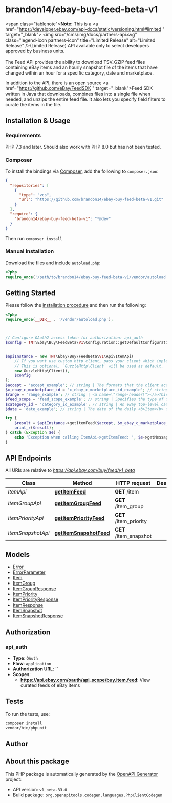 # brandon14/ebay-buy-feed-beta-v1

<span class=\"tablenote\"><b>Note:</b> This is a <a href=\"https://developer.ebay.com/api-docs/static/versioning.html#limited \" target=\"_blank\"> <img src=\"/cms/img/docs/partners-api.svg\" class=\"legend-icon partners-icon\" title=\"Limited Release\"  alt=\"Limited Release\" />(Limited Release)</a> API available only to select developers approved by business units.</span><br /><br />The Feed API provides the ability to download TSV_GZIP feed files containing eBay items and an hourly snapshot file of the items that have changed within an hour for a specific category, date and marketplace. <p>In addition to the API, there is an open source <a href=\"https://github.com/eBay/FeedSDK \" target=\"_blank\">Feed SDK</a> written in Java that downloads, combines files into a single file when needed, and unzips the entire feed file. It also lets you specify field filters to curate the items in the file.</p>


## Installation & Usage

### Requirements

PHP 7.3 and later.
Should also work with PHP 8.0 but has not been tested.

### Composer

To install the bindings via [Composer](https://getcomposer.org/), add the following to `composer.json`:

```json
{
  "repositories": [
    {
      "type": "vcs",
      "url": "https://github.com/brandon14/ebay-buy-feed-beta-v1.git"
    }
  ],
  "require": {
    "brandon14/ebay-buy-feed-beta-v1": "*@dev"
  }
}
```

Then run `composer install`

### Manual Installation

Download the files and include `autoload.php`:

```php
<?php
require_once('/path/to/brandon14/ebay-buy-feed-beta-v1/vendor/autoload.php');
```

## Getting Started

Please follow the [installation procedure](#installation--usage) and then run the following:

```php
<?php
require_once(__DIR__ . '/vendor/autoload.php');



// Configure OAuth2 access token for authorization: api_auth
$config = TNT\Ebay\Buy\FeedBeta\V1\Configuration::getDefaultConfiguration()->setAccessToken('YOUR_ACCESS_TOKEN');


$apiInstance = new TNT\Ebay\Buy\FeedBeta\V1\Api\ItemApi(
    // If you want use custom http client, pass your client which implements `GuzzleHttp\ClientInterface`.
    // This is optional, `GuzzleHttp\Client` will be used as default.
    new GuzzleHttp\Client(),
    $config
);
$accept = 'accept_example'; // string | The formats that the client accepts for the response.<br /><br />A successful call will always return a TSV.GZIP file; however, unsuccessful calls generate errors that are returned in JSON format.<br /><br /><b>Default:</b> <code>application/json,text/tab-separated-values</code>
$x_ebay_c_marketplace_id = 'x_ebay_c_marketplace_id_example'; // string | The ID of the eBay marketplace where the item is hosted. <b>Note: </b> This value is case sensitive.<br /><br />For example: <br />&nbsp;&nbsp;<code>X-EBAY-C-MARKETPLACE-ID = EBAY_US</code>  <br /><br /> For a list of supported sites see, <a href=\"/api-docs/buy/feed/overview.html#API\">API Restrictions</a>.
$range = 'range_example'; // string | <a name=\"range-header\"></a>This header specifies the range in bytes of the chunks of the gzip file being returned. <br /><br /><b> Format:</b> <code >bytes=<em>startpos</em>-<em>endpos</em></code><br /><br />  For example, the following retrieves the first 10 MBs of the feed file. <br /><br />&nbsp;&nbsp;<code>Range bytes=0-10485760</code> <br /><br />For more information about using this header, see <a href=\"/api-docs/buy/static/api-feed.html#retrv-gzip\">Retrieving a gzip feed file</a>. <br /><br /><b>Maximum:</b> 100 MB (10MB in the Sandbox)
$feed_scope = 'feed_scope_example'; // string | Specifies the type of feed file to return. <br /><br /><b>Valid Values: </b>   <ul> <li><b> NEWLY_LISTED</b> - Returns the daily <b>Item</b> feed file containing all Good 'Til Cancelled items that were listed on the day specified by the <b> date</b> parameter in the category specified by the <b> category_id</b> parameter.<br /><br /><code>/item?feed_scope=NEWLY_LISTED&category_id=15032&date=20170925</code></li><li><b>ALL_ACTIVE</b> - Returns the weekly <b>Item Bootstrap</b> feed file containing all the Good 'Til Cancelled items in the category specified by the <b>category_id</b> parameter.<br /><br /><span class=\"tablenote\"><b>Note:</b> Bootstrap files are generated every Tuesday and the file is available on Wednesday. However, the exact time the file is available can vary so we recommend you download the Bootstrap file on Thursday. The items in the file are the items that were in the specified category on Sunday.</span> <br /><br /><code>/item?feed_scope=ALL_ACTIVE&category_id=15032</code>  </ul>
$category_id = 'category_id_example'; // string | An eBay top-level category ID of the items to be returned in the feed file. <br /> <br />The list of eBay category IDs changes over time and category IDs are not the same across all the eBay marketplaces. To get a list of the top-level categories for a marketplace, you can use the Taxonomy API <a href=\"/api-docs/commerce/taxonomy/resources/category_tree/methods/getCategoryTree\">getCategoryTree</a> method. This method retrieves the complete category tree for the marketplace. The top-level categories are identified by the <b>categoryTreeNodeLevel</b> field. <br /><br /><b>For example:</b><br />&nbsp;&nbsp;<code>\"categoryTreeNodeLevel\": 1</code> <br /><br />For details see <a href=\"/api-docs/buy/buy-categories.html\">Get Categories for Buy APIs</a>. </li>  </ul> <br /><br />   <b>Restriction:</b> Must be a top-level (L1) category other than Real Estate. Items listed under Real Estate L1 categories are excluded from all feeds in all marketplaces.
$date = 'date_example'; // string | The date of the daily <b>Item</b> feed file (<b>feed_scope</b>=<code>NEWLY_LISTED</code>) you want. <p>The <b> date</b> is required only for the daily <b>Item</b> feed file. If you specify a date for the <b>Item Bootstrap</b> file (<b>feed_scope</b>=<code>ALL_ACTIVE</code>), the date is ignored and the latest file is returned. The date the <b>Item Bootstrap</b> feed file was generated is returned in the <b>Last-Modified</b> response header.</code></p>    <p>The <b> Item</b> feed files are generated every day and there are 14 daily files available.</p>  <span class=\"tablenote\"> <b>Note: </b><ul>  <li>The daily <b>Item</b> feed files are available each day after 9AM MST (US Mountain Standard Time), which is -7 hours UTC time.</li>    <li>There is a 48 hour latency when generating the <b> Item</b> feed files. This means you can download the file for July 10th on July 12 after 9AM MST. <br /><br /><b>Note: </b> For categories with a large number of items, the latency can be up to 72 hours.</li> </ul></span> <p><b> Format: </b><code>yyyyMMdd</code><br /><br /><b> Requirements: </b> <ul>  <li>Required when <b>feed_scope</b>=<code>NEWLY_LISTED</code> </li>  <li>Must be within 3-14 days in the past</li></ul>

try {
    $result = $apiInstance->getItemFeed($accept, $x_ebay_c_marketplace_id, $range, $feed_scope, $category_id, $date);
    print_r($result);
} catch (Exception $e) {
    echo 'Exception when calling ItemApi->getItemFeed: ', $e->getMessage(), PHP_EOL;
}

```

## API Endpoints

All URIs are relative to *https://api.ebay.com/buy/feed/v1_beta*

Class | Method | HTTP request | Description
------------ | ------------- | ------------- | -------------
*ItemApi* | [**getItemFeed**](docs/Api/ItemApi.md#getitemfeed) | **GET** /item | 
*ItemGroupApi* | [**getItemGroupFeed**](docs/Api/ItemGroupApi.md#getitemgroupfeed) | **GET** /item_group | 
*ItemPriorityApi* | [**getItemPriorityFeed**](docs/Api/ItemPriorityApi.md#getitempriorityfeed) | **GET** /item_priority | 
*ItemSnapshotApi* | [**getItemSnapshotFeed**](docs/Api/ItemSnapshotApi.md#getitemsnapshotfeed) | **GET** /item_snapshot | 

## Models

- [Error](docs/Model/Error.md)
- [ErrorParameter](docs/Model/ErrorParameter.md)
- [Item](docs/Model/Item.md)
- [ItemGroup](docs/Model/ItemGroup.md)
- [ItemGroupResponse](docs/Model/ItemGroupResponse.md)
- [ItemPriority](docs/Model/ItemPriority.md)
- [ItemPriorityResponse](docs/Model/ItemPriorityResponse.md)
- [ItemResponse](docs/Model/ItemResponse.md)
- [ItemSnapshot](docs/Model/ItemSnapshot.md)
- [ItemSnapshotResponse](docs/Model/ItemSnapshotResponse.md)

## Authorization

### api_auth

- **Type**: `OAuth`
- **Flow**: `application`
- **Authorization URL**: ``
- **Scopes**: 
    - **https://api.ebay.com/oauth/api_scope/buy.item.feed**: View curated feeds of eBay items

## Tests

To run the tests, use:

```bash
composer install
vendor/bin/phpunit
```

## Author



## About this package

This PHP package is automatically generated by the [OpenAPI Generator](https://openapi-generator.tech) project:

- API version: `v1_beta.33.0`
- Build package: `org.openapitools.codegen.languages.PhpClientCodegen`
